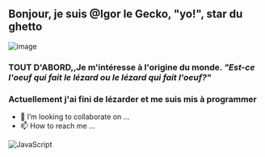 ## Bonjour, je suis @**Igor** le Gecko, "yo!", star du ghetto
![image](https://user-images.githubusercontent.com/85101544/120983239-cf6e1380-c779-11eb-8e51-0fe50b0dc082.png)

### TOUT D'ABORD,,Je m'intéresse à l'origine du monde. _"Est-ce l'oeuf qui fait le lézard ou le lézard qui fait l'oeuf?"_
### Actuellement j'ai fini de lézarder et me suis mis à programmer
- 💞️ I’m looking to collaborate on ...
- 📫 How to reach me ...
<img alt="JavaScript" src="https://img.shields.io/badge/javascript-%23323330.svg?style=for-the-badge&logo=javascript&logoColor=%23F7DF1E"/>
<!---
Igor42360/Igor42360 is a ✨ special ✨ repository because its `README.md` (this file) appears on your GitHub profile.
You can click the Preview link to take a look at your changes.
--->
